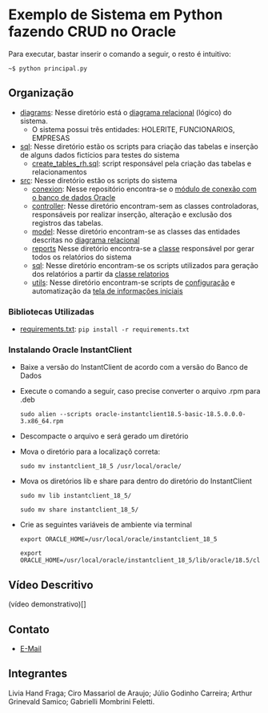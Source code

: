 # Exemplo de Sistema em Python fazendo CRUD no Oracle

Para executar, bastar inserir o comando a seguir, o resto é intuitivo:
```shell
~$ python principal.py
```

## Organização
- [diagrams](diagrams): Nesse diretório está o [diagrama relacional](diagrams/RH.pdf) (lógico) do sistema.
    * O sistema possui três entidades: HOLERITE, FUNCIONARIOS, EMPRESAS
- [sql](sql): Nesse diretório estão os scripts para criação das tabelas e inserção de alguns dados fictícios para testes do sistema
    * [create_tables_rh.sql](sql/create_tables_rh.sql): script responsável pela criação das tabelas e relacionamentos
- [src](src): Nesse diretório estão os scripts do sistema
    * [conexion](src/conexion): Nesse repositório encontra-se o [módulo de conexão com o banco de dados Oracle](src/conexion/oracle_queries.py)
    * [controller](src/controller/): Nesse diretório encontram-sem as classes controladoras, responsáveis por realizar inserção, alteração e exclusão dos registros das tabelas.
    * [model](src/model/): Nesse diretório encontram-se as classes das entidades descritas no [diagrama relacional](diagrams/DIAGRAMA_RELACIONAL_RH.pdf)
    * [reports](src/reports/) Nesse diretório encontra-se a [classe](src/reports/relatorios.py) responsável por gerar todos os relatórios do sistema
    * [sql](src/sql/): Nesse diretório encontram-se os scripts utilizados para geração dos relatórios a partir da [classe relatorios](src/reports/relatorios.py)
    * [utils](src/utils/): Nesse diretório encontram-se scripts de [configuração](src/utils/config.py) e automatização da [tela de informações iniciais](src/utils/splash_screen.py)

### Bibliotecas Utilizadas
- [requirements.txt](src/requirements.txt): `pip install -r requirements.txt`

### Instalando Oracle InstantClient
- Baixe a versão do InstantClient de acordo com a versão do Banco de Dados
- Execute o comando a seguir, caso precise converter o arquivo .rpm para .deb
  ```shell
  sudo alien --scripts oracle-instantclient18.5-basic-18.5.0.0.0-3.x86_64.rpm
  ```
- Descompacte o arquivo e será gerado um diretório
- Mova o diretório para a localizaçõ correta:
  ```shell
  sudo mv instantclient_18_5 /usr/local/oracle/
  ```
- Mova os diretórios lib e share para dentro do diretório do InstantClient
  ```shell
  sudo mv lib instantclient_18_5/
  ```
  
  ```shell
  sudo mv share instantclient_18_5/
  ```
- Crie as seguintes variáveis de ambiente via terminal
  ```shell
  export ORACLE_HOME=/usr/local/oracle/instantclient_18_5
  ```

  ```shell
  export ORACLE_HOME=/usr/local/oracle/instantclient_18_5/lib/oracle/18.5/client64/lib
  ```
## Vídeo Descritivo
(vídeo demonstrativo)[]

## Contato
- [E-Mail](mailto:juliogodinho@gmail.com)

## Integrantes
Livia Hand Fraga;
Ciro Massariol de Araujo;
Júlio Godinho Carreira;
Arthur Grinevald Samico;
Gabrielli Mombrini Feletti.
